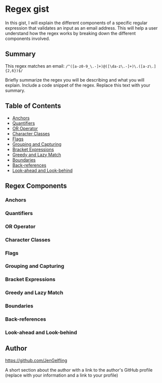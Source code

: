 # Regex gist

In this gist, I will explain the different components of a specific regular expression that validates an input as an email address. This will help a user understand how the regex works by breaking down the different components involved.

## Summary

This regex matches an email:
`/^([a-z0-9_\.-]+)@([\da-z\.-]+)\.([a-z\.]{2,6})$/`

Briefly summarize the regex you will be describing and what you will explain. Include a code snippet of the regex. Replace this text with your summary.

## Table of Contents

- [Anchors](#anchors)
- [Quantifiers](#quantifiers)
- [OR Operator](#or-operator)
- [Character Classes](#character-classes)
- [Flags](#flags)
- [Grouping and Capturing](#grouping-and-capturing)
- [Bracket Expressions](#bracket-expressions)
- [Greedy and Lazy Match](#greedy-and-lazy-match)
- [Boundaries](#boundaries)
- [Back-references](#back-references)
- [Look-ahead and Look-behind](#look-ahead-and-look-behind)

## Regex Components

### Anchors

### Quantifiers

### OR Operator

### Character Classes

### Flags

### Grouping and Capturing

### Bracket Expressions

### Greedy and Lazy Match

### Boundaries

### Back-references

### Look-ahead and Look-behind

## Author

https://github.com/JenGelfling

A short section about the author with a link to the author's GitHub profile (replace with your information and a link to your profile)
